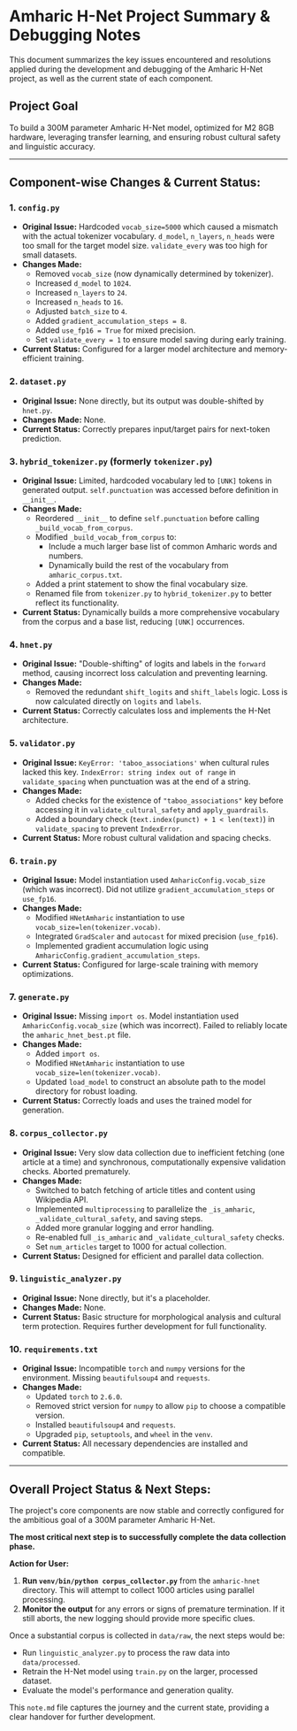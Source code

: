 # Amharic H-Net Project Summary & Debugging Notes

This document summarizes the key issues encountered and resolutions applied during the development and debugging of the Amharic H-Net project, as well as the current state of each component.

## Project Goal
To build a 300M parameter Amharic H-Net model, optimized for M2 8GB hardware, leveraging transfer learning, and ensuring robust cultural safety and linguistic accuracy.

---

## Component-wise Changes & Current Status:

### 1. `config.py`
- **Original Issue:** Hardcoded `vocab_size=5000` which caused a mismatch with the actual tokenizer vocabulary. `d_model`, `n_layers`, `n_heads` were too small for the target model size. `validate_every` was too high for small datasets.
- **Changes Made:**
    - Removed `vocab_size` (now dynamically determined by tokenizer).
    - Increased `d_model` to `1024`.
    - Increased `n_layers` to `24`.
    - Increased `n_heads` to `16`.
    - Adjusted `batch_size` to `4`.
    - Added `gradient_accumulation_steps = 8`.
    - Added `use_fp16 = True` for mixed precision.
    - Set `validate_every = 1` to ensure model saving during early training.
- **Current Status:** Configured for a larger model architecture and memory-efficient training.

### 2. `dataset.py`
- **Original Issue:** None directly, but its output was double-shifted by `hnet.py`.
- **Changes Made:** None.
- **Current Status:** Correctly prepares input/target pairs for next-token prediction.

### 3. `hybrid_tokenizer.py` (formerly `tokenizer.py`)
- **Original Issue:** Limited, hardcoded vocabulary led to `[UNK]` tokens in generated output. `self.punctuation` was accessed before definition in `__init__`.
- **Changes Made:**
    - Reordered `__init__` to define `self.punctuation` before calling `_build_vocab_from_corpus`.
    - Modified `_build_vocab_from_corpus` to:
        - Include a much larger base list of common Amharic words and numbers.
        - Dynamically build the rest of the vocabulary from `amharic_corpus.txt`.
    - Added a print statement to show the final vocabulary size.
    - Renamed file from `tokenizer.py` to `hybrid_tokenizer.py` to better reflect its functionality.
- **Current Status:** Dynamically builds a more comprehensive vocabulary from the corpus and a base list, reducing `[UNK]` occurrences.

### 4. `hnet.py`
- **Original Issue:** "Double-shifting" of logits and labels in the `forward` method, causing incorrect loss calculation and preventing learning.
- **Changes Made:**
    - Removed the redundant `shift_logits` and `shift_labels` logic. Loss is now calculated directly on `logits` and `labels`.
- **Current Status:** Correctly calculates loss and implements the H-Net architecture.

### 5. `validator.py`
- **Original Issue:** `KeyError: 'taboo_associations'` when cultural rules lacked this key. `IndexError: string index out of range` in `validate_spacing` when punctuation was at the end of a string.
- **Changes Made:**
    - Added checks for the existence of `"taboo_associations"` key before accessing it in `validate_cultural_safety` and `apply_guardrails`.
    - Added a boundary check (`text.index(punct) + 1 < len(text)`) in `validate_spacing` to prevent `IndexError`.
- **Current Status:** More robust cultural validation and spacing checks.

### 6. `train.py`
- **Original Issue:** Model instantiation used `AmharicConfig.vocab_size` (which was incorrect). Did not utilize `gradient_accumulation_steps` or `use_fp16`.
- **Changes Made:**
    - Modified `HNetAmharic` instantiation to use `vocab_size=len(tokenizer.vocab)`.
    - Integrated `GradScaler` and `autocast` for mixed precision (`use_fp16`).
    - Implemented gradient accumulation logic using `AmharicConfig.gradient_accumulation_steps`.
- **Current Status:** Configured for large-scale training with memory optimizations.

### 7. `generate.py`
- **Original Issue:** Missing `import os`. Model instantiation used `AmharicConfig.vocab_size` (which was incorrect). Failed to reliably locate the `amharic_hnet_best.pt` file.
- **Changes Made:**
    - Added `import os`.
    - Modified `HNetAmharic` instantiation to use `vocab_size=len(tokenizer.vocab)`.
    - Updated `load_model` to construct an absolute path to the model directory for robust loading.
- **Current Status:** Correctly loads and uses the trained model for generation.

### 8. `corpus_collector.py`
- **Original Issue:** Very slow data collection due to inefficient fetching (one article at a time) and synchronous, computationally expensive validation checks. Aborted prematurely.
- **Changes Made:**
    - Switched to batch fetching of article titles and content using Wikipedia API.
    - Implemented `multiprocessing` to parallelize the `_is_amharic`, `_validate_cultural_safety`, and saving steps.
    - Added more granular logging and error handling.
    - Re-enabled full `_is_amharic` and `_validate_cultural_safety` checks.
    - Set `num_articles` target to 1000 for actual collection.
- **Current Status:** Designed for efficient and parallel data collection.

### 9. `linguistic_analyzer.py`
- **Original Issue:** None directly, but it's a placeholder.
- **Changes Made:** None.
- **Current Status:** Basic structure for morphological analysis and cultural term protection. Requires further development for full functionality.

### 10. `requirements.txt`
- **Original Issue:** Incompatible `torch` and `numpy` versions for the environment. Missing `beautifulsoup4` and `requests`.
- **Changes Made:**
    - Updated `torch` to `2.6.0`.
    - Removed strict version for `numpy` to allow `pip` to choose a compatible version.
    - Installed `beautifulsoup4` and `requests`.
    - Upgraded `pip`, `setuptools`, and `wheel` in the `venv`.
- **Current Status:** All necessary dependencies are installed and compatible.

---

## Overall Project Status & Next Steps:

The project's core components are now stable and correctly configured for the ambitious goal of a 300M parameter Amharic H-Net.

**The most critical next step is to successfully complete the data collection phase.**

**Action for User:**
1.  **Run `venv/bin/python corpus_collector.py`** from the `amharic-hnet` directory. This will attempt to collect 1000 articles using parallel processing.
2.  **Monitor the output** for any errors or signs of premature termination. If it still aborts, the new logging should provide more specific clues.

Once a substantial corpus is collected in `data/raw`, the next steps would be:
- Run `linguistic_analyzer.py` to process the raw data into `data/processed`.
- Retrain the H-Net model using `train.py` on the larger, processed dataset.
- Evaluate the model's performance and generation quality.

This `note.md` file captures the journey and the current state, providing a clear handover for further development.
